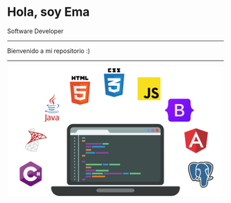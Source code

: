 <h1>Hola, soy Ema</h1>
<p>Software Developer</p>
<hr>
<p>Bienvenido a mi repositorio :)</p>
<hr>
<p align="center"><img src="NotebookConLogos.png" width="500px" style="text-align: center;"></p>
